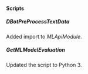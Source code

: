 
#### Scripts
##### DBotPreProcessTextData
Added import to *MLApiModule*.
##### GetMLModelEvaluation
Updated the script to Python 3.
